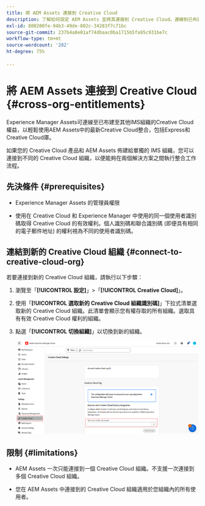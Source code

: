 ```yaml
---
title: 將 AEM Assets 連接到 Creative Cloud
description: 了解如何設定 AEM Assets 並將其連接到 Creative Cloud。連線到已布建給其他IMS組織的Creative Cloud權利，以輕鬆使用AEM Assets中的最新Creative Cloud整合，包括Express和Creative Cloud資料庫。
exl-id: 880200fe-94b3-49de-802c-34283f7c71bc
source-git-commit: 237b4a8e01af74dbaac0ba1715b5fa95c931be7c
workflow-type: tm+mt
source-wordcount: '282'
ht-degree: 75%

---
```


# 將 AEM Assets 連接到 Creative Cloud  {#cross-org-entitlements}

Experience Manager Assets可連線至已布建至其他IMS組織的Creative Cloud權益，以輕鬆使用AEM Assets中的最新Creative Cloud整合，包括Express和Creative Cloud庫。

如果您的 Creative Cloud 產品和 AEM Assets 佈建給單獨的 IMS 組織，您可以連接到不同的 Creative Cloud 組織，以便能夠在兩個解決方案之間執行整合工作流程。

## 先決條件 {#prerequisites}

* Experience Manager Assets 的管理員權限

* 使用在 Creative Cloud 和 Experience Manager 中使用的同一個使用者識別碼取得 Creative Cloud 的有效權利。個人識別碼和聯合識別碼 (即便具有相同的電子郵件地址) 的權利視為不同的使用者識別碼。

## 連結到新的 Creative Cloud 組織 {#connect-to-creative-cloud-org}

若要連接到新的 Creative Cloud 組織，請執行以下步驟：

1. 瀏覽至「**[!UICONTROL 設定]**」>「**[!UICONTROL Creative Cloud]**」。

1. 使用「**[!UICONTROL 選取新的 Creative Cloud 組織識別碼]**」下拉式清單選取新的 Creative Cloud 組織。此清單會顯示您有權存取的所有組織。選取具有有效 Creative Cloud 權利的組織。

1. 點選「**[!UICONTROL 切換組織]**」以切換到新的組織。

   ![跨組織權利](assets/cross-org-entitlements.png)

## 限制 {#limitations}

* AEM Assets 一次只能連接到一個 Creative Cloud 組織。不支援一次連接到多個 Creative Cloud 組織。

* 您在 AEM Assets 中連接到的 Creative Cloud 組織適用於您組織內的所有使用者。
